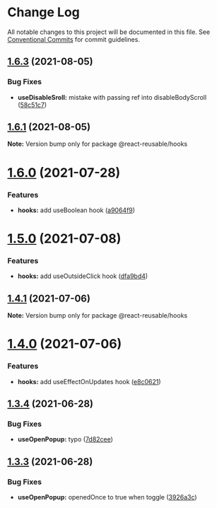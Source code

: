 # Change Log

All notable changes to this project will be documented in this file.
See [Conventional Commits](https://conventionalcommits.org) for commit guidelines.

## [1.6.3](https://github.com/Golubkov-P/react-reusable/compare/@react-reusable/hooks@1.6.2...@react-reusable/hooks@1.6.3) (2021-08-05)


### Bug Fixes

* **useDisableSroll:** mistake with passing ref into disableBodyScroll ([58c51c7](https://github.com/Golubkov-P/react-reusable/commit/58c51c7d466a05b8e09119f962c4015b85825379))





## [1.6.1](https://github.com/Golubkov-P/react-reusable/compare/@react-reusable/hooks@1.6.0...@react-reusable/hooks@1.6.1) (2021-08-05)

**Note:** Version bump only for package @react-reusable/hooks





# [1.6.0](https://github.com/Golubkov-P/react-reusable/compare/@react-reusable/hooks@1.5.0...@react-reusable/hooks@1.6.0) (2021-07-28)


### Features

* **hooks:** add useBoolean hook ([a9064f9](https://github.com/Golubkov-P/react-reusable/commit/a9064f98d5aaf6b405909f8586818fd66b4d5cb8))





# [1.5.0](https://github.com/Golubkov-P/react-reusable/compare/@react-reusable/hooks@1.4.1...@react-reusable/hooks@1.5.0) (2021-07-08)


### Features

* **hooks:** add useOutsideClick hook ([dfa9bd4](https://github.com/Golubkov-P/react-reusable/commit/dfa9bd4fd3e608fe622cf58373efdd3e10f26036))





## [1.4.1](https://github.com/Golubkov-P/react-reusable/compare/@react-reusable/hooks@1.4.0...@react-reusable/hooks@1.4.1) (2021-07-06)

**Note:** Version bump only for package @react-reusable/hooks





# [1.4.0](https://github.com/Golubkov-P/react-reusable/compare/@react-reusable/hooks@1.3.4...@react-reusable/hooks@1.4.0) (2021-07-06)


### Features

* **hooks:** add useEffectOnUpdates hook ([e8c0621](https://github.com/Golubkov-P/react-reusable/commit/e8c062196f49263fe863b4751574ae517305572f))





## [1.3.4](https://github.com/Golubkov-P/react-reusable/compare/@react-reusable/hooks@1.3.3...@react-reusable/hooks@1.3.4) (2021-06-28)


### Bug Fixes

* **useOpenPopup:** typo ([7d82cee](https://github.com/Golubkov-P/react-reusable/commit/7d82cee0e4d91be7466530c73f33b0e628483c68))





## [1.3.3](https://github.com/Golubkov-P/react-reusable/compare/@react-reusable/hooks@1.3.2...@react-reusable/hooks@1.3.3) (2021-06-28)


### Bug Fixes

* **useOpenPopup:** openedOnce to true when toggle ([3926a3c](https://github.com/Golubkov-P/react-reusable/commit/3926a3c20d2c37615098a309003b4ce1f1133a4f))
